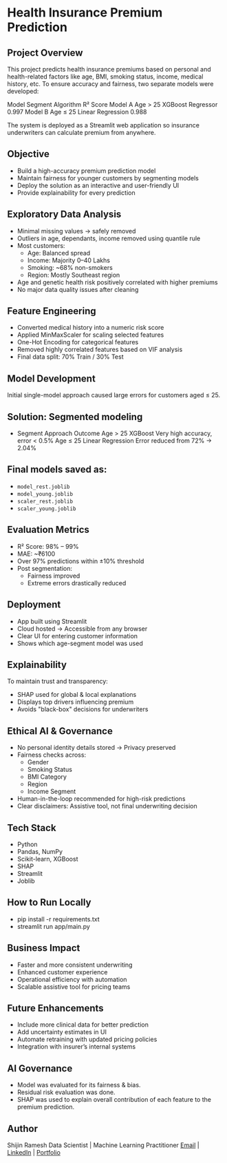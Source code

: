 # Health Insurance Premium Prediction
## Project Overview

This project predicts health insurance premiums based on personal and health-related factors like age, BMI, smoking status, income, medical history, etc.
To ensure accuracy and fairness, two separate models were developed:

Model	      Segment	      Algorithm	      R² Score
Model A	   Age > 25	   XGBoost Regressor	 0.997
Model B	   Age ≤ 25	   Linear Regression	 0.988

The system is deployed as a Streamlit web application so insurance underwriters can calculate premium from anywhere.

## Objective

- Build a high-accuracy premium prediction model
- Maintain fairness for younger customers by segmenting models
- Deploy the solution as an interactive and user-friendly UI
- Provide explainability for every prediction

## Exploratory Data Analysis

- Minimal missing values → safely removed
- Outliers in age, dependants, income removed using quantile rule
- Most customers:
  - Age: Balanced spread
  - Income: Majority 0–40 Lakhs
  - Smoking: ~68% non-smokers
  - Region: Mostly Southeast region
- Age and genetic health risk positively correlated with higher premiums
- No major data quality issues after cleaning

## Feature Engineering

- Converted medical history into a numeric risk score
- Applied MinMaxScaler for scaling selected features
- One-Hot Encoding for categorical features
- Removed highly correlated features based on VIF analysis
- Final data split: 70% Train / 30% Test

## Model Development

Initial single-model approach caused large errors for customers aged ≤ 25.

## Solution: Segmented modeling

- Segment	Approach	Outcome
Age > 25	XGBoost	Very high accuracy, error < 0.5%
Age ≤ 25	Linear Regression	Error reduced from 72% → 2.04%

## Final models saved as:

- `model_rest.joblib`
- `model_young.joblib`
- `scaler_rest.joblib`
- `scaler_young.joblib`

## Evaluation Metrics

- R² Score: 98% – 99%
- MAE: ~₹6100
- Over 97% predictions within ±10% threshold
- Post segmentation:
  - Fairness improved
  - Extreme errors drastically reduced

## Deployment

- App built using Streamlit
- Cloud hosted → Accessible from any browser
- Clear UI for entering customer information
- Shows which age-segment model was used

## Explainability

To maintain trust and transparency:
- SHAP used for global & local explanations
- Displays top drivers influencing premium
- Avoids "black-box" decisions for underwriters

## Ethical AI & Governance

- No personal identity details stored → Privacy preserved
- Fairness checks across:
  - Gender
  - Smoking Status
  - BMI Category
  - Region
  - Income Segment
- Human-in-the-loop recommended for high-risk predictions
- Clear disclaimers: Assistive tool, not final underwriting decision

## Tech Stack

- Python
- Pandas, NumPy
- Scikit-learn, XGBoost
- SHAP
- Streamlit
- Joblib

## How to Run Locally

- pip install -r requirements.txt
- streamlit run app/main.py

## Business Impact

- Faster and more consistent underwriting
- Enhanced customer experience
- Operational efficiency with automation
- Scalable assistive tool for pricing teams

## Future Enhancements

- Include more clinical data for better prediction
- Add uncertainty estimates in UI
- Automate retraining with updated pricing policies
- Integration with insurer’s internal systems

## AI Governance

-	Model was evaluated for its fairness & bias.
-	Residual risk evaluation was done.
-	SHAP was used to explain overall contribution of each feature to the premium prediction.

## Author

Shijin Ramesh
Data Scientist | Machine Learning Practitioner
[Email](kshijin92@gmail.com) | [LinkedIn](https://www.linkedin.com/in/shijinramesh/) | [Portfolio](https://www.shijinramesh.co.in/)
